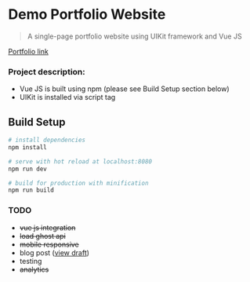 # Demo Portfolio Website

> A single-page portfolio website using UIKit framework and Vue JS

[Portfolio link](http://www.aimanbaharum.com)

### Project description:

- Vue JS is built using npm (please see Build Setup section below)
- UIKit is installed via script tag

## Build Setup

``` bash
# install dependencies
npm install

# serve with hot reload at localhost:8080
npm run dev

# build for production with minification
npm run build
```

### TODO

- ~~vue js integration~~
- ~~load ghost api~~
- ~~mobile responsive~~
- blog post ([view draft](https://github.com/aimanbaharum/random-wiki/blob/master/_code_walkthroughs/vuejs_tutorial.md))
- testing
- ~~analytics~~
